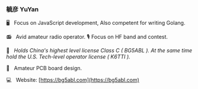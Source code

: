 ### 毓彦 YuYan

🖥  &nbsp; Focus on JavaScript development, Also competent for writing Golang.

📻 &nbsp; Avid amateur radio operator. 🎙 Focus on HF band and contest.

📄 &nbsp; *Holds China's highest level license Class C ( BG5ABL ). At the same time hold the U.S. Tech-level operator license ( K6TTI ).*

🔬 &nbsp;  Amateur PCB board design.

💻 &nbsp; Website: [https://bg5abl.com](https://bg5abl.com)
